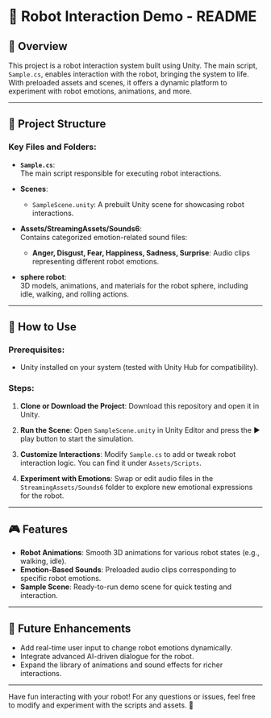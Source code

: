 # 🤖 Robot Interaction Demo - README

## 📝 Overview
This project is a robot interaction system built using Unity. The main script, `Sample.cs`, enables interaction with the robot, bringing the system to life. With preloaded assets and scenes, it offers a dynamic platform to experiment with robot emotions, animations, and more.

---

## 📂 Project Structure
### Key Files and Folders:
- **`Sample.cs`**:  
  The main script responsible for executing robot interactions.
  
- **Scenes**:  
  - `SampleScene.unity`: A prebuilt Unity scene for showcasing robot interactions.

- **Assets/StreamingAssets/Sounds6**:  
  Contains categorized emotion-related sound files:
  - **Anger, Disgust, Fear, Happiness, Sadness, Surprise**: Audio clips representing different robot emotions.

- **sphere robot**:  
  3D models, animations, and materials for the robot sphere, including idle, walking, and rolling actions.

---

## 🚀 How to Use
### Prerequisites:
- Unity installed on your system (tested with Unity Hub for compatibility).

### Steps:
1. **Clone or Download the Project**:
   Download this repository and open it in Unity.

2. **Run the Scene**:
   Open `SampleScene.unity` in Unity Editor and press the ▶️ play button to start the simulation.

3. **Customize Interactions**:
   Modify `Sample.cs` to add or tweak robot interaction logic. You can find it under `Assets/Scripts`.

4. **Experiment with Emotions**:
   Swap or edit audio files in the `StreamingAssets/Sounds6` folder to explore new emotional expressions for the robot.

---

## 🎮 Features
- **Robot Animations**: Smooth 3D animations for various robot states (e.g., walking, idle).
- **Emotion-Based Sounds**: Preloaded audio clips corresponding to specific robot emotions.
- **Sample Scene**: Ready-to-run demo scene for quick testing and interaction.

---

## 🌟 Future Enhancements
- Add real-time user input to change robot emotions dynamically.
- Integrate advanced AI-driven dialogue for the robot.
- Expand the library of animations and sound effects for richer interactions.

---

Have fun interacting with your robot! For any questions or issues, feel free to modify and experiment with the scripts and assets. 🚀
